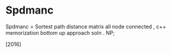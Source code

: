 # Spdmanc
Spdmanc = Sortest path distance matrix all node connected , c++  memorization bottom up approach soln .  NP;


[2016]
